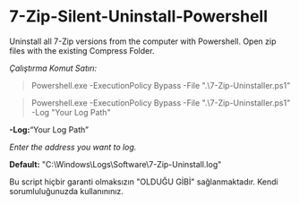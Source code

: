 # 7-Zip-Silent-Uninstall-Powershell

Uninstall all 7-Zip versions from the computer with Powershell. Open zip files with the existing Compress Folder.

*Çalıştırma Komut Satırı:*
>Powershell.exe -ExecutionPolicy Bypass -File ".\7-Zip-Uninstaller.ps1"

>Powershell.exe -ExecutionPolicy Bypass -File ".\7-Zip-Uninstaller.ps1" -Log "Your Log Path"

**-Log:**“Your Log Path”

*Enter the address you want to log.*

**Default:** "C:\Windows\Logs\Software\7-Zip-Uninstall.log"


Bu script hiçbir garanti olmaksızın "OLDUĞU GİBİ" sağlanmaktadır. Kendi sorumluluğunuzda kullanınınız.
